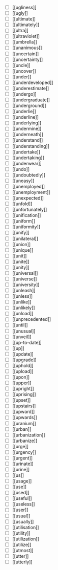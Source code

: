 - [ ] [[ugliness]]
- [ ] [[ugly]]
- [ ] [[ultimate]]
- [ ] [[ultimately]]
- [ ] [[ultra]]
- [ ] [[ultraviolet]]
- [ ] [[umbrella]]
- [ ] [[unanimous]]
- [ ] [[uncertain]]
- [ ] [[uncertainty]]
- [ ] [[uncle]]
- [ ] [[uncover]]
- [ ] [[under]]
- [ ] [[underdeveloped]]
- [ ] [[underestimate]]
- [ ] [[undergo]]
- [ ] [[undergraduate]]
- [ ] [[underground]]
- [ ] [[underlie]]
- [ ] [[underline]]
- [ ] [[underlying]]
- [ ] [[undermine]]
- [ ] [[underneath]]
- [ ] [[understand]]
- [ ] [[understanding]]
- [ ] [[undertake]]
- [ ] [[undertaking]]
- [ ] [[underwear]]
- [ ] [[undo]]
- [ ] [[undoubtedly]]
- [ ] [[uneasy]]
- [ ] [[unemployed]]
- [ ] [[unemployment]]
- [ ] [[unexpected]]
- [ ] [[unfold]]
- [ ] [[unfortunately]]
- [ ] [[unification]]
- [ ] [[uniform]]
- [ ] [[uniformity]]
- [ ] [[unify]]
- [ ] [[unilateral]]
- [ ] [[union]]
- [ ] [[unique]]
- [ ] [[unit]]
- [ ] [[unite]]
- [ ] [[unity]]
- [ ] [[universal]]
- [ ] [[universe]]
- [ ] [[university]]
- [ ] [[unleash]]
- [ ] [[unless]]
- [ ] [[unlike]]
- [ ] [[unlikely]]
- [ ] [[unload]]
- [ ] [[unprecedented]]
- [ ] [[until]]
- [ ] [[unusual]]
- [ ] [[unveil]]
- [ ] [[up-to-date]]
- [ ] [[up]]
- [ ] [[update]]
- [ ] [[upgrade]]
- [ ] [[uphold]]
- [ ] [[upload]]
- [ ] [[upon]]
- [ ] [[upper]]
- [ ] [[upright]]
- [ ] [[uprising]]
- [ ] [[upset]]
- [ ] [[upstairs]]
- [ ] [[upward]]
- [ ] [[upwards]]
- [ ] [[uranium]]
- [ ] [[urban]]
- [ ] [[urbanization]]
- [ ] [[urbanize]]
- [ ] [[urge]]
- [ ] [[urgency]]
- [ ] [[urgent]]
- [ ] [[urinate]]
- [ ] [[urine]]
- [ ] [[us]]
- [ ] [[usage]]
- [ ] [[use]]
- [ ] [[used]]
- [ ] [[useful]]
- [ ] [[useless]]
- [ ] [[user]]
- [ ] [[usual]]
- [ ] [[usually]]
- [ ] [[utilisation]]
- [ ] [[utility]]
- [ ] [[utilization]]
- [ ] [[utilize]]
- [ ] [[utmost]]
- [ ] [[utter]]
- [ ] [[utterly]]
